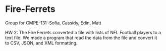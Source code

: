 # Fire-Ferrets
Group for CMPE-131 :Sofia, Cassidy, Edin, Matt

HW 2: The Fire Ferrets converted a file with lists of NFL Football players to a text file. We made a program that read the data from the file and convert it to CSV, JSON, and XML formatting.

